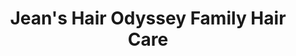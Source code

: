 ---
title: "Jean's Hair Odyssey Family Hair Care"
url: /oak-creek/jeans-hair-odyssey-family-hair-care/
shop: hairdresser
---